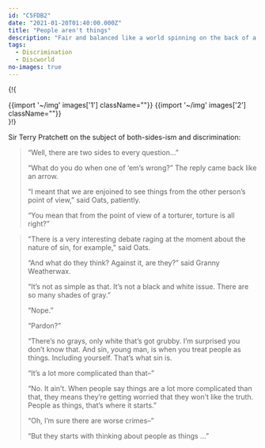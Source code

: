 ```yaml
---
id: "C5FDB2"
date: "2021-01-20T01:40:00.000Z"
title: "People aren't things"
description: "Fair and balanced like a world spinning on the back of a turtle."
tags:
  - Discrimination
  - Discworld
no-images: true
---
```


{!{
<div class='card right span3'>
  {{import '~/img' images['1'] className=""}}
  {{import '~/img' images['2'] className=""}}
</div>
}!}

Sir Terry Pratchett on the subject of both-sides-ism and discrimination:

> “Well, there are two sides to every question…”
>
> “What do you do when one of ‘em’s wrong?” The reply came back like an arrow.
>
> “I meant that we are enjoined to see things from the other person’s point of view,” said Oats, patiently.
>
> “You mean that from the point of view of a torturer, torture is all right?”

> "There is a very interesting debate raging at the moment about the nature of sin, for example,” said Oats.
>
> “And what do they think? Against it, are they?” said Granny Weatherwax.
>
> “It’s not as simple as that. It’s not a black and white issue. There are so many shades of gray.”
>
> “Nope.”
>
> “Pardon?”
>
> “There’s no grays, only white that’s got grubby. I’m surprised you don’t know that. And sin, young man, is when you treat people as things. Including yourself. That’s what sin is.
>
> “It’s a lot more complicated than that–”
>
> “No. It ain’t. When people say things are a lot more complicated than that, they means they’re getting worried that they won’t like the truth. People as things, that’s where it starts.”
>
> “Oh, I’m sure there are worse crimes–”
>
> “But they starts with thinking about people as things …”
